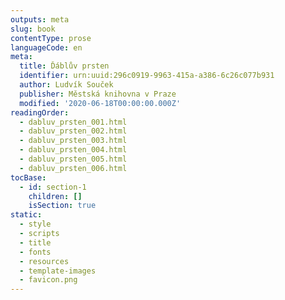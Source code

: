 ```yaml
---
outputs: meta
slug: book
contentType: prose
languageCode: en
meta:
  title: Ďáblův prsten
  identifier: urn:uuid:296c0919-9963-415a-a386-6c26c077b931
  author: Ludvík Souček
  publisher: Městská knihovna v Praze
  modified: '2020-06-18T00:00:00.000Z'
readingOrder:
  - dabluv_prsten_001.html
  - dabluv_prsten_002.html
  - dabluv_prsten_003.html
  - dabluv_prsten_004.html
  - dabluv_prsten_005.html
  - dabluv_prsten_006.html
tocBase:
  - id: section-1
    children: []
    isSection: true
static:
  - style
  - scripts
  - title
  - fonts
  - resources
  - template-images
  - favicon.png
---
```

